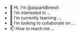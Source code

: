 - 👋 Hi, I’m @asparkBinesh
- 👀 I’m interested in ...
- 🌱 I’m currently learning ...
- 💞️ I’m looking to collaborate on ...
- 📫 How to reach me ...

<!---
asparkBinesh/asparkBinesh is a ✨ special ✨ repository because its `README.md` (this file) appears on your GitHub profile.
You can click the Preview link to take a look at your changes.
--->
